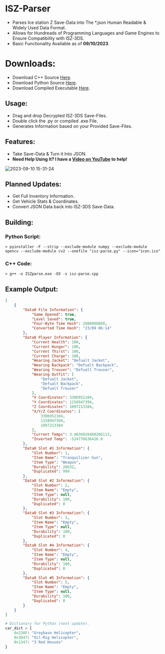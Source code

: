 # ISZ-Parser
- Parses Ice station Z Save-Data into The *.json Human Readable & Widely Used Data Format.
- Allows for Hundreads of Programming Languages and Game Engines to Ensure Compatibility with ISZ-3DS.
- Basic Functionality Available as of **09/10/2023**.

# Downloads:
- Download C++ Source [Here](https://github.com/Cracko298/ISZ-Parser/releases/download/v1/isz-parse.cpp).
- Download Python Source [Here](https://github.com/Cracko298/ISZ-Parser/releases/download/v3/isz-parse.py).
- Download Compiled Executable [Here](https://github.com/Cracko298/ISZ-Parser/releases/download/v3/isz-parse.exe).

## Usage:
- Drag and drop Decrypted ISZ-3DS Save-Files.
- Double click the .py or compiled .exe File.
- Generates Information based on your Provided Save-Files.

## Features:
- Take Save-Data & Turn it Into JSON.
- **Need Help Using It? I have a [Video on YouTube](https://youtu.be/msQ_s1OdDCo) to help!**


![2023-09-10 15-31-24](https://github.com/Cracko298/ISZ-Parser/assets/78656905/cecb0196-5454-4745-9d65-5a40461d2048)

## Planned Updates:
- Get Full Inventory Information.
- Get Vehicle Stats & Coordinates.
- Convert JSON Data back into ISZ-3DS Save-Data.


## Building:
### Python Script:
```
> pyinstaller -F --strip --exclude-module numpy --exclude-module opencv --exclude-module cv2 --onefile "isz-parse.py" --icon="icon.ico"
```
### C++ Code:
```
> g++ -o ISZparse.exe -O3 -s isz-parse.cpp
```

## Example Output:
```json
[
    {
        "Data0 File Information": {
            "Game Opened": true,
            "Level Saved": true,
            "Four-Byte Time Hash": 2800088088,
            "Converted Time Hash": "23/09 06:14"
        },
        "Data0 Player Information": {
            "Current Health": 100,
            "Current Hunger": 100,
            "Current Thirst": 100,
            "Current Charge": 100,
            "Wearing Jacket": "Defualt Jacket",
            "Wearing Backpack": "Defualt Backpack",
            "Wearing Trouser": "Defualt Trouser",
            "Wearing Outfit": [
                "Defualt Jacket",
                "Defualt Backpack",
                "Defualt Trouser"
            ],
            "X Coordinates": 3306952104,
            "Y Coordinates": 1158947394,
            "Z Coordinates": 1097213384,
            "X/Y/Z Coordinates": [
                3306952104,
                1158947394,
                1097213384
            ],
            "Current Temps": 3.4836926460266113,
            "Inverted Temp": -524776636416.0
        },
        "Data0 Slot #1 Information": {
            "Slot Number": 1,
            "Item Name": "Tranquilizer Gun",
            "Item Type": "Weapon",
            "Durability": 28632,
            "Duplicated": 999
        },
        "Data0 Slot #2 Information": {
            "Slot Number": 2,
            "Item Name": "Empty",
            "Item Type": null,
            "Durability": 100,
            "Duplicated": 0
        },
        "Data0 Slot #3 Information": {
            "Slot Number": 3,
            "Item Name": "Empty",
            "Item Type": null,
            "Durability": 100,
            "Duplicated": 0
        },
        "Data0 Slot #4 Information": {
            "Slot Number": 4,
            "Item Name": "Empty",
            "Item Type": null,
            "Durability": 100,
            "Duplicated": 0
        },
        "Data0 Slot #5 Information": {
            "Slot Number": 5,
            "Item Name": "Empty",
            "Item Type": null,
            "Durability": 100,
            "Duplicated": 0
        }
    }
]
```
```py
# Dictionary for Python (next update).
car_dict = {
    0x23AF: "Greybase Helicopter",
    0x3D47: "Oil-Rig Helicopter",
    0x1347: "3 Red Houses"
}
```
